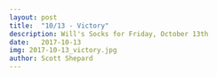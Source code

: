 ```yaml
---
layout: post
title:  "10/13 - Victory"
description: Will's Socks for Friday, October 13th
date:   2017-10-13
img: 2017-10-13_victory.jpg
author: Scott Shepard
---
```



